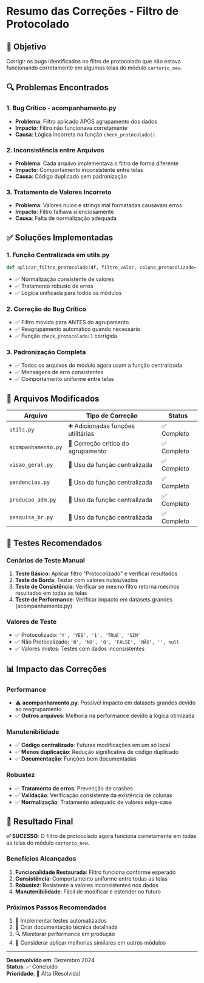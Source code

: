 # Resumo das Correções - Filtro de Protocolado

## 🎯 Objetivo
Corrigir os bugs identificados no filtro de protocolado que não estava funcionando corretamente em algumas telas do módulo `cartorio_new`.

## 🔍 Problemas Encontrados

### 1. Bug Crítico - acompanhamento.py
- **Problema**: Filtro aplicado APÓS agrupamento dos dados
- **Impacto**: Filtro não funcionava corretamente
- **Causa**: Lógica incorreta na função `check_protocolado()`

### 2. Inconsistência entre Arquivos
- **Problema**: Cada arquivo implementava o filtro de forma diferente
- **Impacto**: Comportamento inconsistente entre telas
- **Causa**: Código duplicado sem padronização

### 3. Tratamento de Valores Incorreto
- **Problema**: Valores nulos e strings mal formatadas causavam erros
- **Impacto**: Filtro falhava silenciosamente
- **Causa**: Falta de normalização adequada

## ✅ Soluções Implementadas

### 1. Função Centralizada em utils.py
```python
def aplicar_filtro_protocolado(df, filtro_valor, coluna_protocolizado='UF_CRM_34_PROTOCOLIZADO')
```
- ✅ Normalização consistente de valores
- ✅ Tratamento robusto de erros
- ✅ Lógica unificada para todos os módulos

### 2. Correção do Bug Crítico
- ✅ Filtro movido para ANTES do agrupamento
- ✅ Reagrupamento automático quando necessário
- ✅ Função `check_protocolado()` corrigida

### 3. Padronização Completa
- ✅ Todos os arquivos do módulo agora usam a função centralizada
- ✅ Mensagens de erro consistentes
- ✅ Comportamento uniforme entre telas

## 📁 Arquivos Modificados

| Arquivo | Tipo de Correção | Status |
|---------|------------------|--------|
| `utils.py` | ➕ Adicionadas funções utilitárias | ✅ Completo |
| `acompanhamento.py` | 🔧 Correção crítica do agrupamento | ✅ Completo |
| `visao_geral.py` | 🔄 Uso da função centralizada | ✅ Completo |
| `pendencias.py` | 🔄 Uso da função centralizada | ✅ Completo |
| `producao_adm.py` | 🔄 Uso da função centralizada | ✅ Completo |
| `pesquisa_br.py` | 🔄 Uso da função centralizada | ✅ Completo |

## 🧪 Testes Recomendados

### Cenários de Teste Manual
1. **Teste Básico**: Aplicar filtro "Protocolizado" e verificar resultados
2. **Teste de Borda**: Testar com valores nulos/vazios
3. **Teste de Consistência**: Verificar se mesmo filtro retorna mesmos resultados em todas as telas
4. **Teste de Performance**: Verificar impacto em datasets grandes (acompanhamento.py)

### Valores de Teste
- ✅ Protocolizado: `'Y', 'YES', '1', 'TRUE', 'SIM'`
- ✅ Não Protocolizado: `'N', 'NO', '0', 'FALSE', 'NÃO', '', null`
- ✅ Valores mistos: Testes com dados inconsistentes

## 📊 Impacto das Correções

### Performance
- ⚠️ **acompanhamento.py**: Possível impacto em datasets grandes devido ao reagrupamento
- ✅ **Outros arquivos**: Melhoria na performance devido à lógica otimizada

### Manutenibilidade
- ✅ **Código centralizado**: Futuras modificações em um só local
- ✅ **Menos duplicação**: Redução significativa de código duplicado
- ✅ **Documentação**: Funções bem documentadas

### Robustez
- ✅ **Tratamento de erros**: Prevenção de crashes
- ✅ **Validação**: Verificação consistente da existência de colunas
- ✅ **Normalização**: Tratamento adequado de valores edge-case

## 🚀 Resultado Final

**✅ SUCESSO**: O filtro de protocolado agora funciona corretamente em todas as telas do módulo `cartorio_new`.

### Benefícios Alcançados
1. **Funcionalidade Restaurada**: Filtro funciona conforme esperado
2. **Consistência**: Comportamento uniforme entre todas as telas
3. **Robustez**: Resistente a valores inconsistentes nos dados
4. **Manutenibilidade**: Fácil de modificar e estender no futuro

### Próximos Passos Recomendados
1. 🔄 Implementar testes automatizados
2. 📝 Criar documentação técnica detalhada
3. 🔍 Monitorar performance em produção
4. 🔧 Considerar aplicar melhorias similares em outros módulos

---

**Desenvolvido em**: Dezembro 2024  
**Status**: ✅ Concluído  
**Prioridade**: 🔴 Alta (Resolvida)